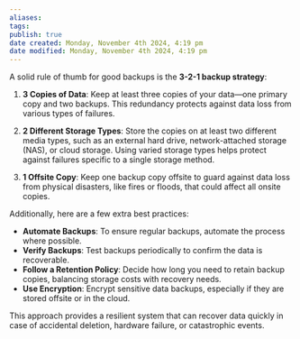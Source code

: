```yaml
---
aliases: 
tags: 
publish: true
date created: Monday, November 4th 2024, 4:19 pm
date modified: Monday, November 4th 2024, 4:19 pm
---
```


A solid rule of thumb for good backups is the **3-2-1 backup strategy**:

1. **3 Copies of Data**: Keep at least three copies of your data—one primary copy and two backups. This redundancy protects against data loss from various types of failures.
    
2. **2 Different Storage Types**: Store the copies on at least two different media types, such as an external hard drive, network-attached storage (NAS), or cloud storage. Using varied storage types helps protect against failures specific to a single storage method.
    
3. **1 Offsite Copy**: Keep one backup copy offsite to guard against data loss from physical disasters, like fires or floods, that could affect all onsite copies.
    

Additionally, here are a few extra best practices:

- **Automate Backups**: To ensure regular backups, automate the process where possible.
- **Verify Backups**: Test backups periodically to confirm the data is recoverable.
- **Follow a Retention Policy**: Decide how long you need to retain backup copies, balancing storage costs with recovery needs.
- **Use Encryption**: Encrypt sensitive data backups, especially if they are stored offsite or in the cloud.

This approach provides a resilient system that can recover data quickly in case of accidental deletion, hardware failure, or catastrophic events.